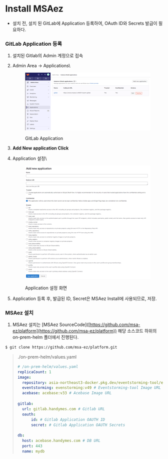 # Install MSAez

* 설치 전, 설치 된 GitLab에 Application 등록하여, OAuth ID와 Secrets 발급이 필요하다.

### GitLab Application 등록

1. 설치된 Gitlab의 Admin 계정으로 접속
2.  Admin Area -> Applications\


    <figure><img src="../.gitbook/assets/Pasted image 20231110122240 (1).png" alt=""><figcaption><p>GitLab Application</p></figcaption></figure>


3. **Add New application Click**
4.  Application 설정\


    <figure><img src="../.gitbook/assets/Pasted image 20231110122407.png" alt=""><figcaption><p>Application 설정 화면</p></figcaption></figure>


5. Application 등록 후, 발급된 ID, Secret은 MSAez Install에 사용되므로, 저장.

### MSAez 설치

1. MSAez 설치는 \[MSAez SourceCode]\([https://github.com/msa-ez/platform](https://github.com/msa-ez/platform)) 해당 소스코드 하위의 on-prem-helm 폴더에서 진행된다.

```bash
$ git clone https://github.com/msa-ez/platform.git
```

> ./on-prem-helm/values.yaml
>
> ```yaml
> # /on-prem-helm/values.yaml
> replicaCount: 1
> image:
>   repository: asia-northeast3-docker.pkg.dev/eventstorming-tool/eventstorming # Image Registry URL
>   eventstorming: evenstorming:v49 # Eventstorming-tool Image URL
>   acebase: acebase:v33 # Acebase Image URL
>
> gitlab: 
> 	url: gitlab.handymes.com # Gitlab URL
> 	oauth: 
> 		id: # Gitlab Application OAUTH ID
> 		secret: # Gitlab Application OAUTH Secrets
>
> db:
>   host: acebase.handymes.com # DB URL
>   port: 443
>   name: mydb
> ```
